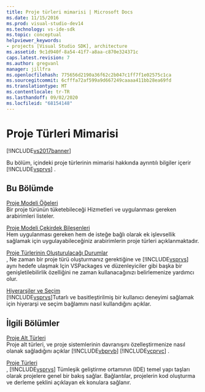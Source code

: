 ```yaml
---
title: Proje türleri mimarisi | Microsoft Docs
ms.date: 11/15/2016
ms.prod: visual-studio-dev14
ms.technology: vs-ide-sdk
ms.topic: conceptual
helpviewer_keywords:
- projects [Visual Studio SDK], architecture
ms.assetid: 9c1d940f-8a54-41f7-a8aa-c870e324371c
caps.latest.revision: 7
ms.author: gregvanl
manager: jillfra
ms.openlocfilehash: 775656d2190a36f62c2b047c1ff7f1e02575c1ca
ms.sourcegitcommit: 6cfffa72af599a9d667249caaaa411bb28ea69fd
ms.translationtype: MT
ms.contentlocale: tr-TR
ms.lasthandoff: 09/02/2020
ms.locfileid: "68154148"
---
```

# <a name="project-types-architecture"></a>Proje Türleri Mimarisi
[!INCLUDE[vs2017banner](../../includes/vs2017banner.md)]

Bu bölüm, içindeki proje türlerinin mimarisi hakkında ayrıntılı bilgiler içerir [!INCLUDE[vsprvs](../../includes/vsprvs-md.md)] .  
  
## <a name="in-this-section"></a>Bu Bölümde  
 [Proje Modeli Öğeleri](../../extensibility/internals/elements-of-a-project-model.md)  
 Bir proje türünün tüketebileceği Hizmetleri ve uygulanması gereken arabirimleri listeler.  
  
 [Proje Modeli Çekirdek Bileşenleri](../../extensibility/internals/project-model-core-components.md)  
 Hem uygulanması gereken hem de isteğe bağlı olarak ek işlevsellik sağlamak için uygulayabileceğiniz arabirimlerin proje türleri açıklanmaktadır.  
  
 [Proje Türlerinin Oluşturulacağı Durumlar](../../extensibility/internals/when-to-create-project-types.md)  
 , Ne zaman bir proje türü oluşturmanız gerektiğine ve [!INCLUDE[vsprvs](../../includes/vsprvs-md.md)] aynı hedefe ulaşmak Için VSPackages ve düzenleyiciler gibi başka bir genişletilebilirlik özelliğini ne zaman kullanacağınızı belirlemenize yardımcı olur.  
  
 [Hiyerarşiler ve Seçim](../../extensibility/internals/hierarchies-and-selection.md)  
 [!INCLUDE[vsprvs](../../includes/vsprvs-md.md)]Tutarlı ve basitleştirilmiş bir kullanıcı deneyimi sağlamak için hiyerarşi ve seçim bağlamını nasıl kullandığını açıklar.  
  
## <a name="related-sections"></a>İlgili Bölümler  
 [Proje Alt Türleri](../../extensibility/internals/project-subtypes.md)  
 Proje alt türleri, ve proje sistemlerinin davranışını özelleştirmenize nasıl olanak sağladığını açıklar [!INCLUDE[vbprvb](../../includes/vbprvb-md.md)] [!INCLUDE[vcprvc](../../includes/vcprvc-md.md)] .  
  
 [Proje Türleri](../../extensibility/internals/project-types.md)  
 , [!INCLUDE[vsprvs](../../includes/vsprvs-md.md)] Tümleşik geliştirme ortamının (IDE) temel yapı taşları olarak projelere genel bir bakış sağlar. Bağlantılar, projelerin kod oluşturma ve derleme şeklini açıklayan ek konulara sağlanır.
